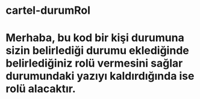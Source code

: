 # cartel-durumRol

# Merhaba, bu kod bir kişi durumuna sizin belirlediği durumu eklediğinde belirlediğiniz rolü vermesini sağlar durumundaki yazıyı kaldırdığında ise rolü alacaktır.
